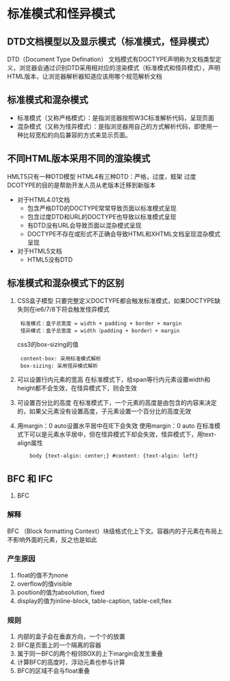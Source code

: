 # 标准模式和怪异模式

## DTD文档模型以及显示模式（标准模式，怪异模式）
DTD（Document Type Defination） 文档模式有DOCTYPE声明称为文档类型定义，浏览器会通过识别DTD采用相对应的渲染模式（标准模式和怪异模式），声明HTML版本，让浏览器解析器知道应该用哪个规范解析文档

## 标准模式和混杂模式
+ 标准模式（又称严格模式）：是指浏览器按照W3C标准解析代码，呈现页面
+ 混杂模式（又称为怪异模式）：是指浏览器用自己的方式解析代码，即使用一种比较宽松的向后兼容的方式来显示页面。

## 不同HTML版本采用不同的渲染模式
HMLT5只有一种DTD模型
HTML4有三种DTD：严格，过度，框架
过度DCOTYPE的目的是帮助开发人员从老版本迁移到新版本
+ 对于HTML4.01文档
    + 包含严格DTD的DOCTYPE常常导致页面以标准模式呈现
    + 包含过度DTD和URL的DOCTYPE也导致以标准模式呈现
    + 有DTD没有URL会导致页面以混杂模式呈现
    + DOCTYPE不存在或形式不正确会导致HTML和XHTML文档呈现混杂模式呈现
+ 对于HTML5文档
    + HTML5没有DTD

## 标准模式和混杂模式下的区别

1. CSS盒子模型
    只要完整定义DOCTYPE都会触发标准模式，如果DOCTYPE缺失则在ie6/7/8下将会触发怪异模式
    ```
     标准模式：盒子总宽度 = width + padding + border + margin
     怪异模式：盒子总宽度 = width（padding + border）+ margin
    ```

    css3的box-sizing的值
    ```
     content-box: 采用标准模式解析
     box-sizing: 采用怪异模式解析
    ```
2. 可以设置行内元素的宽高
    在标准模式下，给span等行内元素设置width和height都不会生效，在怪异模式下，则会生效
3. 可设置百分比的高度
    在标准模式下，一个元素的高度是由包含的内容来决定的，如果父元素没有设置高度，子元素设置一个百分比的高度无效
4. 用margin：0 auto设置水平居中在IE下会失效
    使用margin：0 auto 在标准模式下可以是元素水平居中，但在怪异模式下却会失效，怪异模式下，用text-align属性
    ```
        body {text-algin: center;} #content: {text-algin: left}
    ```

## BFC 和 IFC

1. BFC
  ### 解释
  BFC （Block formatting Context）块级格式化上下文。容器内的子元素在布局上不影响外面的元素，反之也是如此

  ### 产生原因
  1. float的值不为none
  2. overflow的值visible
  3. position的值为absolution, fixed
  4. display的值为inline-block, table-caption, table-cell,flex

  ### 规则
  1. 内部的盒子会在垂直方向，一个个的放置
  2. BFC是页面上的一个隔离的容器
  3. 属于同一BFC的两个相邻BOX的上下margin会发生重叠
  4. 计算BFC的高度时，浮动元素也参与计算
  5. BFC的区域不会与float重叠
